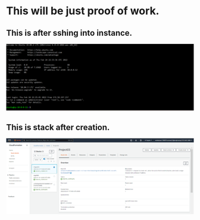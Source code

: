 # This will be just proof of work.
## This is after sshing into instance.
![ubuntu](ubuntu.png)
## This is stack after creation.
![aws stack](aws.png)
